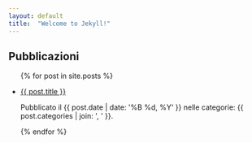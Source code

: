 ```yaml
---
layout: default
title:  "Welcome to Jekyll!"
---
```

Pubblicazioni
-----
<ul>
  {% for post in site.posts %}
    <li>
    <p><a href="{{ site.baseurl }}{{ post.url }}">{{ post.title }}</a></p>
    <p>Pubblicato il {{ post.date | date: '%B %d, %Y' }} nelle categorie: {{ post.categories | join: ', ' }}.</p>
    </li>
  {% endfor %}
</ul>

